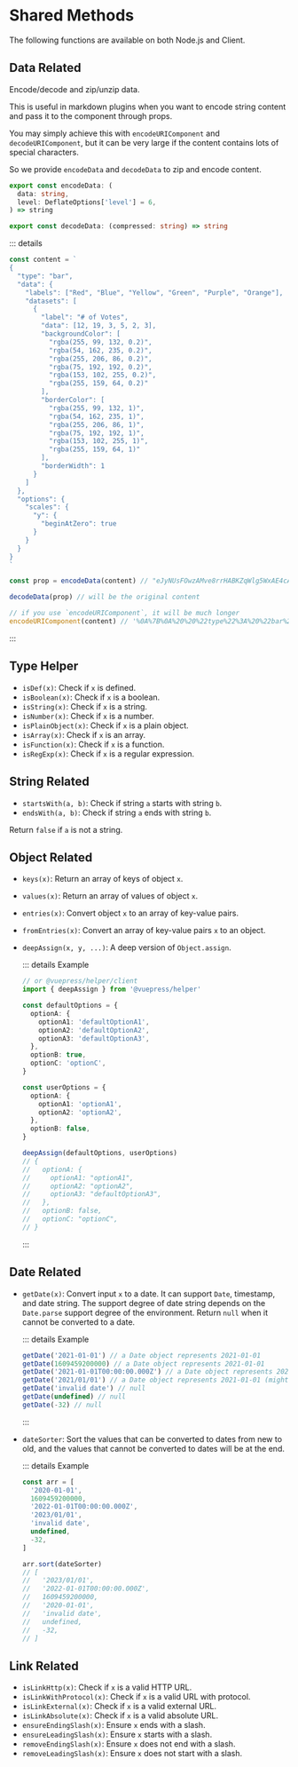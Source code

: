 # Shared Methods

The following functions are available on both Node.js and Client.

## Data Related

Encode/decode and zip/unzip data.

This is useful in markdown plugins when you want to encode string content and pass it to the component through props.

You may simply achieve this with `encodeURIComponent` and `decodeURIComponent`, but it can be very large if the content contains lots of special characters.

So we provide `encodeData` and `decodeData` to zip and encode content.

```ts
export const encodeData: (
  data: string,
  level: DeflateOptions['level'] = 6,
) => string

export const decodeData: (compressed: string) => string
```

::: details

```ts
const content = `
{
  "type": "bar",
  "data": {
    "labels": ["Red", "Blue", "Yellow", "Green", "Purple", "Orange"],
    "datasets": [
      {
        "label": "# of Votes",
        "data": [12, 19, 3, 5, 2, 3],
        "backgroundColor": [
          "rgba(255, 99, 132, 0.2)",
          "rgba(54, 162, 235, 0.2)",
          "rgba(255, 206, 86, 0.2)",
          "rgba(75, 192, 192, 0.2)",
          "rgba(153, 102, 255, 0.2)",
          "rgba(255, 159, 64, 0.2)"
        ],
        "borderColor": [
          "rgba(255, 99, 132, 1)",
          "rgba(54, 162, 235, 1)",
          "rgba(255, 206, 86, 1)",
          "rgba(75, 192, 192, 1)",
          "rgba(153, 102, 255, 1)",
          "rgba(255, 159, 64, 1)"
        ],
        "borderWidth": 1
      }
    ]
  },
  "options": {
    "scales": {
      "y": {
        "beginAtZero": true
      }
    }
  }
}
`

const prop = encodeData(content) // "eJyNUsFOwzAMve8rrHABKZqWlg5WxAE4cARxAMHEIV1NmQhNlaaCCe3fcdKtW0sLWGpjxy/v+UV512mlcIyfhTa2hHP4GgHYVYExsEQaxqlMpZWxbwAomaAqY5izO0wZB3apKnTrIyqlP1x2bRBzl9xWplC+eWNkniF7dmw1X4nWsfgaNtwNP2kfgH6Be22x9CPUUQ8yFwEHMeMQcog4UBFuiF0kcvGWGV3l6ZVW2uw0XDCTJfIwiOjYjAhESIcn4+BoT2MLio6pP6V+EBJ6AOSZgsmUwyl9A6ATwoiZn3lYTkTkRkycnuP8TU9ENPqUxuuA9i9BmxTNPy9A/G2/F9I23wtpW++FdIwPKzW2W5Afph+WqX2NQWz313XicT7XhV3qnB5f/ejKhVTYVACrXUqUmC3zC/uERsdgTYUdVr/Qb302+gZxe7S/"

decodeData(prop) // will be the original content

// if you use `encodeURIComponent`, it will be much longer
encodeURIComponent(content) // '%0A%7B%0A%20%20%22type%22%3A%20%22bar%22%2C%0A%20%20%22data%22%3A%20%7B%0A%20%20%20%20%22labels%22%3A%20%5B%22Red%22%2C%20%22Blue%22%2C%20%22Yellow%22%2C%20%22Green%22%2C%20%22Purple%22%2C%20%22Orange%22%5D%2C%0A%20%20%20%20%22datasets%22%3A%20%5B%0A%20%20%20%20%20%20%7B%0A%20%20%20%20%20%20%20%20%22label%22%3A%20%22%23%20of%20Votes%22%2C%0A%20%20%20%20%20%20%20%20%22data%22%3A%20%5B12%2C%2019%2C%203%2C%205%2C%202%2C%203%5D%2C%0A%20%20%20%20%20%20%20%20%22backgroundColor%22%3A%20%5B%0A%20%20%20%20%20%20%20%20%20%20%22rgba(255%2C%2099%2C%20132%2C%200.2)%22%2C%0A%20%20%20%20%20%20%20%20%20%20%22rgba(54%2C%20162%2C%20235%2C%200.2)%22%2C%0A%20%20%20%20%20%20%20%20%20%20%22rgba(255%2C%20206%2C%2086%2C%200.2)%22%2C%0A%20%20%20%20%20%20%20%20%20%20%22rgba(75%2C%20192%2C%20192%2C%200.2)%22%2C%0A%20%20%20%20%20%20%20%20%20%20%22rgba(153%2C%20102%2C%20255%2C%200.2)%22%2C%0A%20%20%20%20%20%20%20%20%20%20%22rgba(255%2C%20159%2C%2064%2C%200.2)%22%0A%20%20%20%20%20%20%20%20%5D%2C%0A%20%20%20%20%20%20%20%20%22borderColor%22%3A%20%5B%0A%20%20%20%20%20%20%20%20%20%20%22rgba(255%2C%2099%2C%20132%2C%201)%22%2C%0A%20%20%20%20%20%20%20%20%20%20%22rgba(54%2C%20162%2C%20235%2C%201)%22%2C%0A%20%20%20%20%20%20%20%20%20%20%22rgba(255%2C%20206%2C%2086%2C%201)%22%2C%0A%20%20%20%20%20%20%20%20%20%20%22rgba(75%2C%20192%2C%20192%2C%201)%22%2C%0A%20%20%20%20%20%20%20%20%20%20%22rgba(153%2C%20102%2C%20255%2C%201)%22%2C%0A%20%20%20%20%20%20%20%20%20%20%22rgba(255%2C%20159%2C%2064%2C%201)%22%0A%20%20%20%20%20%20%20%20%5D%2C%0A%20%20%20%20%20%20%20%20%22borderWidth%22%3A%201%0A%20%20%20%20%20%20%7D%0A%20%20%20%20%5D%0A%20%20%7D%2C%0A%20%20%22options%22%3A%20%7B%0A%20%20%20%20%22scales%22%3A%20%7B%0A%20%20%20%20%20%20%22y%22%3A%20%7B%0A%20%20%20%20%20%20%20%20%22beginAtZero%22%3A%20true%0A%20%20%20%20%20%20%7D%0A%20%20%20%20%7D%0A%20%20%7D%0A%7D%0A'
```

:::

## Type Helper

- `isDef(x)`: Check if `x` is defined.
- `isBoolean(x)`: Check if `x` is a boolean.
- `isString(x)`: Check if `x` is a string.
- `isNumber(x)`: Check if `x` is a number.
- `isPlainObject(x)`: Check if `x` is a plain object.
- `isArray(x)`: Check if `x` is an array.
- `isFunction(x)`: Check if `x` is a function.
- `isRegExp(x)`: Check if `x` is a regular expression.

## String Related

- `startsWith(a, b)`: Check if string `a` starts with string `b`.
- `endsWith(a, b)`: Check if string `a` ends with string `b`.

Return `false` if `a` is not a string.

## Object Related

- `keys(x)`: Return an array of keys of object `x`.
- `values(x)`: Return an array of values of object `x`.
- `entries(x)`: Convert object `x` to an array of key-value pairs.
- `fromEntries(x)`: Convert an array of key-value pairs `x` to an object.
- `deepAssign(x, y, ...)`: A deep version of `Object.assign`.

  ::: details Example

  ```ts
  // or @vuepress/helper/client
  import { deepAssign } from '@vuepress/helper'

  const defaultOptions = {
    optionA: {
      optionA1: 'defaultOptionA1',
      optionA2: 'defaultOptionA2',
      optionA3: 'defaultOptionA3',
    },
    optionB: true,
    optionC: 'optionC',
  }

  const userOptions = {
    optionA: {
      optionA1: 'optionA1',
      optionA2: 'optionA2',
    },
    optionB: false,
  }

  deepAssign(defaultOptions, userOptions)
  // {
  //   optionA: {
  //     optionA1: "optionA1",
  //     optionA2: "optionA2",
  //     optionA3: "defaultOptionA3",
  //   },
  //   optionB: false,
  //   optionC: "optionC",
  // }
  ```

  :::

## Date Related

- `getDate(x)`: Convert input `x` to a date. It can support `Date`, timestamp, and date string. The support degree of date string depends on the `Date.parse` support degree of the environment. Return `null` when it cannot be converted to a date.

  ::: details Example

  ```ts
  getDate('2021-01-01') // a Date object represents 2021-01-01
  getDate(1609459200000) // a Date object represents 2021-01-01
  getDate('2021-01-01T00:00:00.000Z') // a Date object represents 2021-01-01
  getDate('2021/01/01') // a Date object represents 2021-01-01 (might be null in some browsers)
  getDate('invalid date') // null
  getDate(undefined) // null
  getDate(-32) // null
  ```

  :::

- `dateSorter`: Sort the values that can be converted to dates from new to old, and the values that cannot be converted to dates will be at the end.

  ::: details Example

  ```ts
  const arr = [
    '2020-01-01',
    1609459200000,
    '2022-01-01T00:00:00.000Z',
    '2023/01/01',
    'invalid date',
    undefined,
    -32,
  ]

  arr.sort(dateSorter)
  // [
  //   '2023/01/01',
  //   '2022-01-01T00:00:00.000Z',
  //   1609459200000,
  //   '2020-01-01',
  //   'invalid date',
  //   undefined,
  //   -32,
  // ]
  ```

## Link Related

- `isLinkHttp(x)`: Check if `x` is a valid HTTP URL.
- `isLinkWithProtocol(x)`: Check if `x` is a valid URL with protocol.
- `isLinkExternal(x)`: Check if `x` is a valid external URL.
- `isLinkAbsolute(x)`: Check if `x` is a valid absolute URL.
- `ensureEndingSlash(x)`: Ensure `x` ends with a slash.
- `ensureLeadingSlash(x)`: Ensure `x` starts with a slash.
- `removeEndingSlash(x)`: Ensure `x` does not end with a slash.
- `removeLeadingSlash(x)`: Ensure `x` does not start with a slash.
